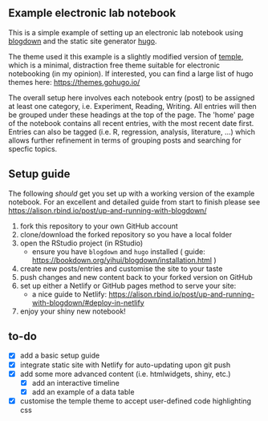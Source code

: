 ## Example electronic lab notebook

This is a simple example of setting up an electronic lab notebook using [blogdown](https://github.com/rstudio/blogdown) and the static site generator [hugo](https://gohugo.io/).

The theme used it this example is a slightly modified version of [temple](https://github.com/aos/temple), which is a minimal, distraction free theme suitable for electronic notebooking (in my opinion). If interested, you can find a large list of hugo themes here: https://themes.gohugo.io/

The overall setup here involves each notebook entry (post) to be assigned at least one category, i.e. Experiment, Reading, Writing. All entries will then be grouped under these headings at the top of the page. The 'home' page of the notebook contains all recent entries, with the most recent date first. Entries can also be tagged (i.e. R, regression, analysis, literature, ...) which allows further refinement in terms of grouping posts and searching for specfic topics.

## Setup guide

The following *should* get you set up with a working version of the example notebook. For an excellent and detailed guide from start to finish please see https://alison.rbind.io/post/up-and-running-with-blogdown/

  1. fork this repository to your own GitHub account
  2. clone/download the forked repository so you have a local folder
  3. open the RStudio project (in RStudio)  
      + ensure you have `blogdown` and `hugo` installed ( guide: https://bookdown.org/yihui/blogdown/installation.html )
  4. create new posts/entries and customise the site to your taste
  5. push changes and new content back to your forked version on GitHub
  6. set up either a Netlify or GitHub pages method to serve your site:  
      + a nice guide to Netlify: https://alison.rbind.io/post/up-and-running-with-blogdown/#deploy-in-netlify
  7. enjoy your shiny new notebook!

## to-do

- [x] add a basic setup guide
- [x] integrate static site with Netlify for auto-updating upon git push
- [x] add some more advanced content (i.e. htmlwidgets, shiny, etc.)
  - [x] add an interactive timeline
  - [x] add an example of a data table
- [x] customise the temple theme to accept user-defined code highlighting css